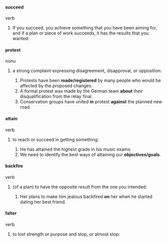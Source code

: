 #### succeed
verb

1. If you succeed, you achieve something that you have been aiming for, and if a plan or piece of work succeeds, it has the results that you wanted:
   

#### protest
nonu

1. a strong complaint expressing disagreement, disapproval, or opposition:
   
   1. Protests have been **made/registered** by many people who would be affected by the proposed changes.
   2. A formal protest was made by the German team **about** their disqualification from the relay final.
   3. Conservation groups have united **in** protest **against** the planned new road.

#### attain
verb

1. to reach or succeed in getting something:
   
   1. He has attained the highest grade in his music exams.
   2. We need to identify the best ways of attaining our **objectives/goals**.


#### backfire
verb

1. (of a plan) to have the opposite result from the one you intended:
   
   1. Her plans to make him jealous backfired **on** her when he started dating her best friend.


#### falter
verb

1. to lost strength or purpose and stop, or almost stop:
   

####    




